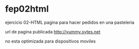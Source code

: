 # fep02html
ejercicio  02-HTML
pagina para hacer pedidos en una pasteleria

url de pagina publicada
http://yummy.sytes.net

no esta optimizada para dispositivos moviles